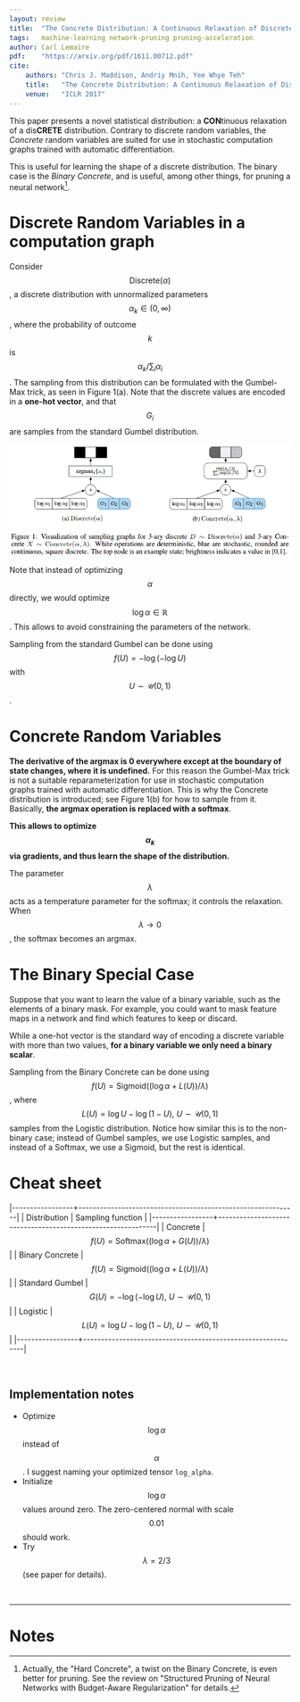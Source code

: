 ```yaml
---
layout: review
title:  "The Concrete Distribution: A Continuous Relaxation of Discrete Random Variables"
tags:   machine-learning network-pruning pruning-acceleration
author: Carl Lemaire
pdf:    "https://arxiv.org/pdf/1611.00712.pdf"
cite:
    authors: "Chris J. Maddison, Andriy Mnih, Yee Whye Teh"
    title:   "The Concrete Distribution: A Continuous Relaxation of Discrete Random Variables"
    venue:   "ICLR 2017"
---
```


This paper presents a novel statistical distribution: a **CON**tinuous relaxation of a dis**CRETE** distribution. Contrary to discrete random variables, the _Concrete_ random variables are suited for use in stochastic computation graphs trained with automatic differentiation.

This is useful for learning the shape of a discrete distribution. The binary case is the _Binary Concrete_, and is useful, among other things, for pruning a neural network[^1].

# Discrete Random Variables in a computation graph

Consider $$\mathrm{Discrete}(\alpha)$$, a discrete distribution with unnormalized parameters $$\alpha_k \in (0,\infty)$$, where the probability of outcome $$k$$ is $$\alpha_k / \sum_i \alpha_i$$. The sampling from this distribution can be formulated with the Gumbel-Max trick, as seen in Figure&nbsp;1(a). Note that the discrete values are encoded in a **one-hot vector**, and that $$G_i$$ are samples from the standard Gumbel distribution.

![](/article/images/concrete/fig1.png)

Note that instead of optimizing $$\alpha$$ directly, we would optimize $$\log \alpha \in \mathbb{R}$$. This allows to avoid constraining the parameters of the network.

Sampling from the standard Gumbel can be done using $$f(U)=-\log(-\log U)$$ with $$U \sim \mathcal{U}(0,1)$$.

# Concrete Random Variables

**The derivative of the argmax is 0 everywhere except at the boundary of state changes, where it is undefined.** For this reason the Gumbel-Max trick is not a suitable reparameterization for use in stochastic computation graphs trained with automatic differentiation. This is why the Concrete distribution is introduced; see Figure&nbsp;1(b) for how to sample from it. Basically, **the argmax operation is replaced with a softmax**.

**This allows to optimize $$\alpha_k$$ via gradients, and thus learn the shape of the distribution.**

The parameter $$\lambda$$ acts as a temperature parameter for the softmax; it controls the relaxation. When $$\lambda \to 0$$, the softmax becomes an argmax.

# The Binary Special Case

Suppose that you want to learn the value of a binary variable, such as the elements of a binary mask. For example, you could want to mask feature maps in a network and find which features to keep or discard.

While a one-hot vector is the standard way of encoding a discrete variable with more than two values, **for a binary variable we only need a binary scalar**.

Sampling from the Binary Concrete can be done using $$f(U)=\mathrm{Sigmoid}(( \log \alpha + L(U) ) / \lambda)$$, where $$L(U)=\log U - \log(1-U),\ U \sim \mathcal{U}(0,1)$$ samples from the Logistic distribution. Notice how similar this is to the non-binary case; instead of Gumbel samples, we use Logistic samples, and instead of a Softmax, we use a Sigmoid, but the rest is identical.

# Cheat sheet

|-----------------+-------------------------------------------------------------|
| Distribution    | Sampling function                                           |
|-----------------+-------------------------------------------------------------|
| Concrete        | $$f(U)=\mathrm{Softmax}((\log \alpha + G(U))/\lambda)$$     |
| Binary Concrete | $$f(U)=\mathrm{Sigmoid}(( \log \alpha + L(U) ) / \lambda)$$ |
| Standard Gumbel | $$G(U)=-\log(-\log U),\ U \sim \mathcal{U}(0,1)$$           |
| Logistic        | $$L(U)=\log U - \log(1-U),\ U \sim \mathcal{U}(0,1)$$       |
|-----------------+-------------------------------------------------------------|

<br>

## Implementation notes

* Optimize $$\log \alpha$$ instead of $$\alpha$$. I suggest naming your optimized tensor `log_alpha`.
* Initialize $$\log \alpha$$ values around zero. The zero-centered normal with scale $$0.01$$ should work.
* Try $$\lambda=2/3$$ (see paper for details).

<br>

---
# Notes

[^1]: Actually, the "Hard Concrete", a twist on the Binary Concrete, is even better for pruning. See the review on "Structured Pruning of Neural Networks with Budget-Aware Regularization" for details.
